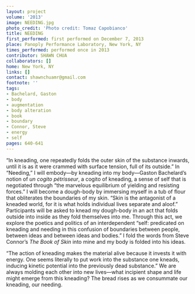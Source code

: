 ```yaml
---
layout: project
volume: '2013'
image: NEEDING.jpg
photo_credit: 'Photo credit: Tomaz Capobianco'
title: NEEDING
first_performed: first performed on December 7, 2013
place: Panoply Performance Laboratory, New York, NY
times_performed: performed once in 2013
contributor: SHAWN CHUA
collaborators: []
home: New York, NY
links: []
contact: shawnchuamr@gmail.com
footnote: ''
tags:
- Bachelard, Gaston
- body
- augmentation
- body alteration
- book
- boundary
- Connor, Steve
- energy
- self
pages: 640-641
---
```


“In kneading, one repeatedly folds the outer skin of the substance inwards, until it is as it were crammed with surface tension, full of its outside.” In “Needing,” I will embody—by kneading into my body—Gaston Bachelard’s notion of _un cogito pétrisseur_, a cogito of kneading, a sense of self that is negotiated through “the marvelous equilibrium of yielding and resisting forces.” I will become a dough-body by immersing myself in a tub of flour that obliterates the boundaries of my skin. “Skin is the antagonist of a kneaded world, for it is what holds individual lives separate and aloof.” Participants will be asked to knead my dough-body in an act that folds outside into inside as they fold themselves into me. Through this act, we explore the poetics and politics of an interdependent “self: predicated on kneading and needing in this confusion of boundaries between people, between ideas and between ideas and bodies.” I fold the words from Steve Connor’s _The Book of Skin_ into mine and my body is folded into his ideas.

“The action of kneading makes the material alive because it invests it with energy. One seems literally to put work into the substance one kneads, inducing kinetic potential into the previously dead substance.” We are always molding each other into new lives—what incipient shape and life might emerge from this kneading? The bread rises as we consummate our kneading, our needing.
